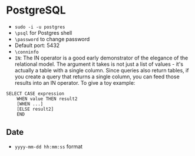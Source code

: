 # PostgreSQL

-   `sudo -i -u postgres`
-   `\psql` for Postgres shell
-   `\password` to change password
-   Default port: 5432
-   `\conninfo`
-   `IN`: The IN operator is a good early demonstrator of the elegance of the relational model. The argument it takes is not just a list of values - it's actually a table with a single column. Since queries also return tables, if you create a query that returns a single column, you can feed those results into an IN operator. To give a toy example: 
```
SELECT CASE expression
    WHEN value THEN result2
    [WHEN ...]
    [ELSE result2]
    END
```

## Date
-   `yyyy-mm-dd hh:mm:ss` format

